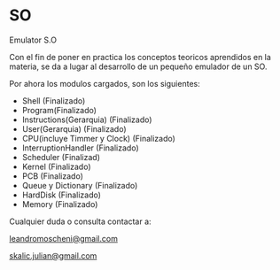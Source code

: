 SO
==

Emulator S.O

Con el fin de poner en practica los conceptos teoricos aprendidos en la materia,
se da a lugar al desarrollo de un pequeño emulador de un SO.

Por ahora los modulos cargados, son los siguientes:

* Shell (Finalizado)
* Program(Finalizado)
* Instructions(Gerarquia) (Finalizado)
* User(Gerarquia) (Finalizado)
* CPU(incluye Timmer y Clock) (Finalizado)
* InterruptionHandler (Finalizado)
* Scheduler (Finalizad)
* Kernel (Finalizado)
* PCB (Finalizado)
* Queue y Dictionary (Finalizado)
* HardDisk (Finalizado)
* Memory (Finalizado)

Cualquier duda o consulta contactar a:

leandromoscheni@gmail.com

skalic.julian@gmail.com